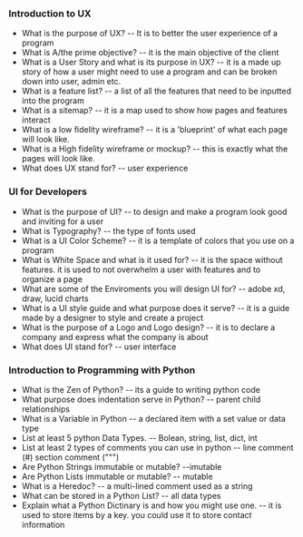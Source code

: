 ### Introduction to UX

- What is the purpose of UX?
  -- It is to better the user experience of a program
- What is A/the prime objective?
  -- it is the main objective of the client
- What is a User Story and what is its purpose in UX?
  -- it is a made up story of how a user might need to use a program and can be broken down into user, admin etc.
- What is a feature list?
  -- a list of all the features that need to be inputted into the program
- What is a sitemap?
  -- it is a map used to show how pages and features interact
- What is a low fidelity wireframe?
  -- it is a 'blueprint' of what each page will look like.
- What is a High fidelity wireframe or mockup?
  -- this is exactly what the pages will look like.
- What does UX stand for?
  -- user experience

### UI for Developers

- What is the purpose of UI?
  -- to design and make a program look good and inviting for a user
- What is Typography?
  -- the type of fonts used
- What is a UI Color Scheme?
  -- it is a template of colors that you use on a program
- What is White Space and what is it used for?
  -- it is the space without features. it is used to not overwhelm a user with features and to organize a page
- What are some of the Enviroments you will design UI for?
  -- adobe xd, draw, lucid charts
- What is a UI style guide and what purpose does it serve?
  -- it is a guide made by a designer to style and create a project
- What is the purpose of a Logo and Logo design?
  -- it is to declare a company and express what the company is about
- What does UI stand for?
  -- user interface

### Introduction to Programming with Python

- What is the Zen of Python?
  -- its a guide to writing python code
- What purpose does indentation serve in Python?
  -- parent child relationships
- What is a Variable in Python
  -- a declared item with a set value or data type
- List at least 5 python Data Types.
  -- Bolean, string, list, dict, int
- List at least 2 types of comments you can use in python
  -- line comment (#) section comment (""")
- Are Python Strings immutable or mutable?
  --imutable
- Are Python Lists immutable or mutable?
  -- mutable
- What is a Heredoc?
  -- a multi-lined comment used as a string
- What can be stored in a Python List?
  -- all data types
- Explain what a Python Dictinary is and how you might use one.
  -- it is used to store items by a key. you could use it to store contact information
